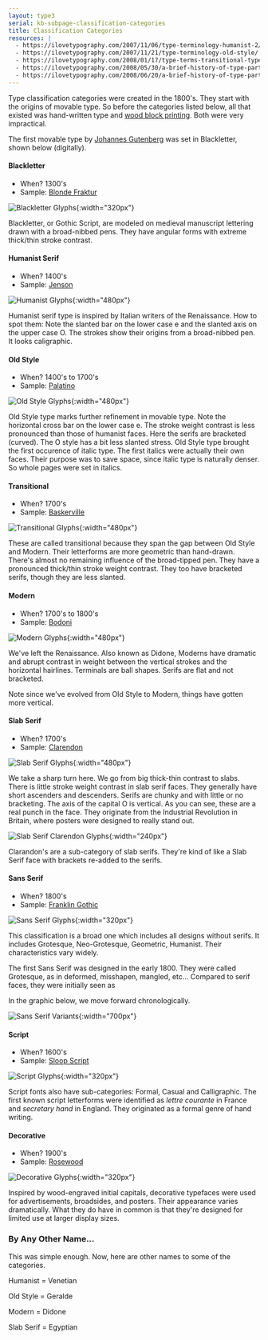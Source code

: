 ```yaml
---
layout: type3
serial: kb-subpage-classification-categories
title: Classification Categories
resources: |
  - https://ilovetypography.com/2007/11/06/type-terminology-humanist-2/
  - https://ilovetypography.com/2007/11/21/type-terminology-old-style/
  - https://ilovetypography.com/2008/01/17/type-terms-transitional-type/
  - https://ilovetypography.com/2008/05/30/a-brief-history-of-type-part-4/
  - https://ilovetypography.com/2008/06/20/a-brief-history-of-type-part-5/
---
```


Type classification categories were created in the 1800's. They start with the origins of movable type. So before the categories listed below, all that existed was hand-written type and <a href="https://en.wikipedia.org/wiki/Woodblock_printing" title="Wikipedia: Wood Block Printing">wood block printing</a>. Both were very impractical.

The first movable type by <a href="https://en.wikipedia.org/wiki/Johannes_Gutenberg" title="Wikipedia: Johannes Gutenberg" target="_blank">Johannes Gutenberg</a> was set in Blackletter, shown below (digitally).

#### <a name="blackletter">Blackletter</a>

<ul class="hasBullets">
	<li>When? 1300's</li>
	<li>Sample: <a href="https://fonts.adobe.com/fonts/blonde-fraktur" title="Blonde Fraktur Family at Adobe Fonts" target="_blank">Blonde Fraktur</a></li>
</ul>

![Blackletter Glyphs]({{site.url}}/svg/classification-blackletter.svg "Blackletter Glyphs"){:width="320px"}

Blackletter, or Gothic Script, are modeled on medieval manuscript lettering drawn with a broad-nibbed pens. They have angular forms with extreme thick/thin stroke contrast.

#### <a name="humanist-serif">Humanist Serif</a>

<ul class="hasBullets">
	<li>When? 1400's</li>
	<li>Sample: <a href="https://fonts.adobe.com/fonts/adobe-jenson" title="Jenson Family at Adobe Fonts" target="_blank">Jenson</a></li>
</ul>

![Humanist Glyphs]({{site.url}}/svg/classification-humanist.svg "Humanist Glyphs"){:width="480px"}

Humanist serif type is inspired by Italian writers of the Renaissance. How to spot them: Note the slanted bar on the lower case e and the slanted axis on the upper case O. The strokes show their origins from a broad-nibbed pen. It looks caligraphic.

#### <a name="old-style">Old Style</a>

<ul class="hasBullets">
	<li>When? 1400's to 1700's</li>
	<li>Sample: <a href="https://www.linotype.com/57056/palatino-linotype-family.html" title="Garamond Family at Adobe Fonts" target="_blank">Palatino</a></li>
</ul>

![Old Style Glyphs]({{site.url}}/svg/classification-old-style.svg "Old Style Glyphs"){:width="480px"}

Old Style type marks further refinement in movable type. Note the horizontal cross bar on the lower case e. The stroke weight contrast is less pronounced than those of humanist faces. Here the serifs are bracketed (curved). The O style has a bit less slanted stress. Old Style type brought the first occurence of italic type. The first italics were actually their own faces. Their purpose was to save space, since italic type is naturally denser. So whole pages were set in italics.

#### <a name="transitional">Transitional</a>

<ul class="hasBullets">
	<li>When? 1700's</li>
	<li>Sample: <a href="https://fonts.adobe.com/search?query=baskerville&amp;utf8=%E2%9C%93" title="Baskerville Family at Adobe Fonts" target="_blank">Baskerville</a></li>
</ul>

![Transitional Glyphs]({{site.url}}/svg/classification-transitional.svg "Transitional Glyphs"){:width="480px"}

These are called transitional because they span the gap between Old Style and Modern. Their letterforms are more geometric than hand-drawn. There's almost no remaining influence of the broad-tipped pen. They have a pronounced thick/thin stroke weight contrast. They too have bracketed serifs, though they are less slanted.

#### <a name="modern">Modern</a>

<ul class="hasBullets">
	<li>When? 1700's to 1800's</li>
	<li>Sample: <a href="https://fonts.adobe.com/fonts/bodoni-urw" title="Bodoni Family at Adobe Fonts" target="_blank">Bodoni</a></li>
</ul>

![Modern Glyphs]({{site.url}}/svg/classification-modern.svg "Modern Glyphs"){:width="480px"}

We've left the Renaissance. Also known as Didone, Moderns have dramatic and abrupt contrast in weight between the vertical strokes and the horizontal hairlines. Terminals are ball shapes. Serifs are flat and not bracketed.

Note since we've evolved from Old Style to Modern, things have gotten more vertical. 

#### <a name="slab-serif">Slab Serif</a>

<ul class="hasBullets">
	<li>When? 1700's</li>
	<li>Sample: <a href="https://fonts.adobe.com/fonts/clarendon-urw" title="Clarendon Family at Adobe Fonts" target="_blank">Clarendon</a></li>
</ul>

![Slab Serif Glyphs]({{site.url}}/svg/classification-slab-serif.svg "Slab Serif Glyphs"){:width="480px"}

We take a sharp turn here. We go from big thick-thin contrast to slabs. There is little stroke weight contrast in slab serif faces. They generally have short ascenders and descenders. Serifs are chunky and with little or no bracketing. The axis of the capital O is vertical. As you can see, these are a real punch in the face. They originate from the Industrial Revolution in Britain, where posters were designed to really stand out.

![Slab Serif Clarendon Glyphs]({{site.url}}/svg/classification-slab-serif-clarendon.svg "Slab Serif Clarendon Glyphs"){:width="240px"}

Clarandon's are a sub-category of slab serifs. They're kind of like a Slab Serif face with brackets re-added to the serifs.

#### <a name="sans-serif">Sans Serif</a>

<ul class="hasBullets">
	<li>When? 1800's</li>
	<li>Sample: <a href="https://fonts.adobe.com/fonts/franklin-gothic-urw" title="ITC Franklin Gothic Family at Adobe Fonts" target="_blank">Franklin Gothic</a></li>
</ul>

![Sans Serif Glyphs]({{site.url}}/svg/classification-sans-serif.svg "Sans Serif Glyphs"){:width="320px"}

This classification is a broad one which includes all designs without serifs. It includes Grotesque, Neo-Grotesque, Geometric, Humanist. Their characteristics vary widely.

The first Sans Serif was designed in the early 1800. They were called Grotesque, as in deformed, misshapen, mangled, etc... Compared to serif faces, they were initially seen as 

In the graphic below, we move forward chronologically.

![Sans Serif Variants]({{site.url}}/svg/classification-sans-variants.svg "Sans Serif Variants"){:width="700px"}

#### <a name="script">Script</a>

<ul class="hasBullets">
	<li>When? 1600's</li>
	<li>Sample: <a href="https://fonts.adobe.com/fonts/sloop-script" title="Sloop Script Family at Adobe Fonts" target="_blank">Sloop Script</a></li>
</ul>

![Script Glyphs]({{site.url}}/svg/classification-script.svg "Script Glyphs"){:width="320px"}

Script fonts also have sub-categories: Formal, Casual and Calligraphic. The first known script letterforms were identified as *lettre courante* in France and *secretary hand* in England. They originated as a formal genre of hand writing.

#### <a name="decorative">Decorative</a>

<ul class="hasBullets">
	<li>When? 1900's</li>
	<li>Sample: <a href="https://fonts.adobe.com/fonts/rosewood" title="Rosewood Family at Adobe Fonts" target="_blank">Rosewood</a></li>
</ul>

![Decorative Glyphs]({{site.url}}/svg/classification-decorative.svg "Decorative Glyphs"){:width="320px"}

Inspired by wood-engraved initial capitals, decorative typefaces were used for advertisements, broadsides, and posters. Their appearance varies dramatically. What they do have in common is that they're designed for limited use at larger display sizes.

### By Any Other Name...

This was simple enough. Now, here are other names to some of the categories.

Humanist = Venetian

Old Style = Geralde

Modern = Didone

Slab Serif = Egyptian